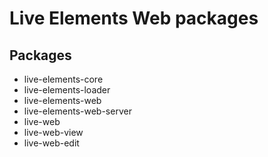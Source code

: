 # Live Elements Web packages

## Packages

 * live-elements-core
 * live-elements-loader
 * live-elements-web
 * live-elements-web-server
 * live-web
 * live-web-view
 * live-web-edit